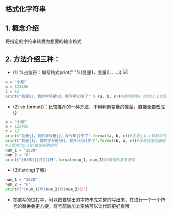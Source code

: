 ## 格式化字符串
## 1. 概念介绍
将指定的字符串转换为想要的输出格式
## 2. 方法介绍三种：
* (1) %占位符：编写格式print("            "%(变量1，变量2,……))
![](![](https://ftp.bmp.ovh/imgs/2020/08/665271f092d86285.png))
```python
a = "小明"
b = 123456
c = 12
print("我是%s，我的学号是%d，我今年%d岁了" % (a, b, c))#按照顺序a 对应%s,b对应%d，c对应%d
```
* (2) str.format()：比较推荐的一种方法，不用判断变量的类型，直接全部改成{}
```python
a = "小明"
b = 123456
c = 12
print("我是{}，我的学号是{}，我今年{}岁了".format(a, b, c))#这里a,b,c有默认的房间号0,1,2
print("我是{1}，我的学号是{0}，我今年{2}岁了".format(b, a, c))#注意这里后面括号里面的位置做了更改（b a c->0 1 2），前面就需要通过访问房间号来获取数据
#上面两个print输出结果相同
num_1 = "2020"
num_2 = "6"
print("{0}年{1}月{1}日".format(num_1, num_2))#数据的重复使用
```
* (3)f.string(了解)
```python
num_1 = "2020"
num_2 = "6"
print(f"{num_1}年{num_2}月{num_2}日")

```
* 在编写的过程中，可以把要输出的字符串先完整的写出来，在进行一个一个符号的替换会更方便，符号前后加上空格可以让代码更好看哦
